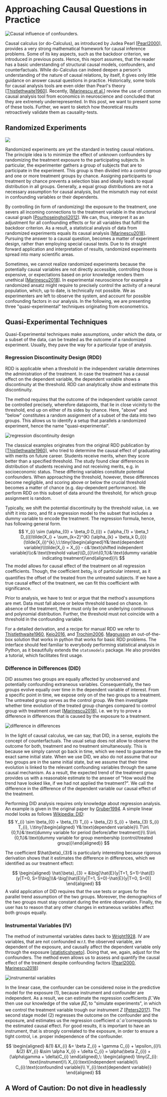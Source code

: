# Approaching Causal Questions in Practice

![Causal influence of confounders.](./images/confounder.png)

Causal calculus (or do-Calculus), as introduced by Judea Pearl [[Pearl2000](https://doi.org/10.1017/CBO9780511803161)], provides a very strong mathematical framework for causal inference problems. Some of its key aspects, such as the backdoor criterion, we introduced in previous posts. Hence, this report assumes, that the reader has a basic understanding of structural causal models, confounders, and counterfactuals. While do-Calculus can indeed deepen a person's understanding of the nature of causal relations, by itself, it gives only little guidance on answer causal questions in practice. Historically, some tools for causal analysis tools are even older than Pearl's theory [[Thistlethwaite1960](https://psycnet.apa.org/doi/10.1037/h0044319)]. Recently, [[Marinescu et al.](https://doi.org/10.1038/s41562-018-0466-5)] review the use of common causal analysis tool from economics in neuroscience and concluded that they are extremely underrepresented. In this post, we want to present some of these tools. Further, we want to sketch how theoretical results retroactively validate them as causality-tests.

## Randomized Experiments

![](./images/no_confounder.png)

Randomized experiments are yet the standard in testing causal relations. The principle idea is to minimize the effect of unknown confounders by randomizing the treatment exposure to the participating subjects. In particular, the experimenter gathers a group of subjects that are to participate in the experiment. This group is then divided into a control group and one or more treatment groups by chance. Assigning participants to treatment by chance prevents a selection bias and ideally leads to equal distribution in all groups. Generally, a equal group distributions are not a necessary assumption for causal analysis, but the mismatch may not exist in confounding variables or their dependents.

By controlling (in form of randomizing) the exposure to the treatment, one severs all incoming connections to the treatment variable in the structural causal graph [[Pourhoseingholi2012](https://www.ncbi.nlm.nih.gov/pmc/articles/PMC4017459/)]. We can, thus, interpret it as an adjustment for all confounding effects or for all variables that fulfill the backdoor criterion. As a result, a statistical analysis of data from randomized experiments equals its causal analysis [[Marinescu2018](https://doi.org/10.1038/s41562-018-0466-5)]. Pursuing the answer to a causal question, becomes a matter of experiment design, rather than employing special causal tests. Due to its straight forward application and interpretation of results, randomized experiments spread into many scientific areas. 

Sometimes, we cannot realize randomized experiments because the potentially causal variables are not directly accessible, controlling those is expensive, or expectations based on prior knowledge renders them unethical [[Marinescu2018](https://doi.org/10.1038/s41562-018-0466-5)]. In experimental neuroscience for example a randomized ansatz might require to precisely control the activity of a neural population, which, up to date, is technically not possible. We as experimenters are left to observe the system, and account for possible confounding factors in our analysis. In the following, we are presenting three "quasi-experimental" techniques originating from econometrics. 



## Quasi-Experimental Techniques

Quasi-Experimental techniques make assumptions, under which the data, or a subset of the data, can be treated as the outcome of a randomized experiment. Usually, they pave the way for a particular type of analysis.

### Regression Discontinuity Design (RDD)

RDD is applicable when a threshold in the independent variable determines the administration of the treatment. In case the treatment has a causal effect on the dependent variable, the dependent variable shows a discontinuity at the threshold. RDD can analytically show and estimate this discontinuity. 

The method requires that the outcome of the independent variable cannot be controlled precisely, wherefore datapoints, that lie in close vicinity to the threshold, end up on either of its sides by chance. Here, "above" and "below" constitutes a random assignment of a subset of the data into two groups. This allows us to identify a setup that parallels a randomized experiment, hence the name "quasi-experimental". 

![regression discontinuity design](./images/rdd.png)

The classical examples originates from the original RDD publication by [[Thistlethwaite1960](https://psycnet.apa.org/doi/10.1037/h0044319)], who tried to determine the causal effect of graduating with merits on future career. Students receive merits, when they score better than a specified threshold. The study found clear differences in distribution of students receiving and not receiving merits, e.g. in socioeconomic status. These differing variables constitute potential confounders. When approaching the threshold, however, these differences become negligible, and scoring above or below the crucial threshold becomes a matter of chance (e.g. day-dependent performance). We perform RDD on this subset of data around the threshold, for which group assignment is random. 

Typically, we shift the potential discontinuity by the threshold value, i.e. we shift it into zero, and fit a regression model to the subset that includes a dummy variable to encode the treatment. The regression formula, hence, has following general form. 
$$
Y_{i} \sim (\alpha_{0} + \beta_0 D_{i}) + (\alpha_{1} + \beta_1 D_{i})\tilde{X_i} + \sum_{k=2}^{K} (\alpha_{k} + \beta_k D_{i}) (\tilde{X_i})^{k},\:\:\tiny{\begin{aligned}Y&:\text{dependent variable}\\\tilde{X_i} = X_{i} - c&:\text{shifted independent variable}\\c&:\text{treshold value}\\D_{i}\in\{0,1\}&:\text{dummy variable indicating treatment}\end{aligned}}\\
$$
The model allows for causal effect of the treatment on all regression coefficients. Though, the coefficient $beta_0$ is of particular interest, as it quantifies the offset of the treated from the untreated subjects. If we have a true causal effect of the treatment, we can fit this coefficient with significance. 

Prior to analysis, we have to test or argue that the method's assumptions are met. Data must fall above or below threshold based on chance. In absence of the treatment, there must only be one underlying continuous and polynomial distribution. Further, the threshold must not coincide with a threshold in the confounding variable. 

For a detailed derivation, and a recipe for manual RDD we refer to [Thistlethwaite1960](https://psycnet.apa.org/doi/10.1037/h0044319), [Keio2016](http://web.mit.edu/teppei/www/teaching/Keio2016/05rd.pdf), and [Trochim2006](http://socialresearchmethods.net/kb/statrd.htm). [Magnusson](https://github.com/evan-magnusson/rdd) an out-of-the-box solution that works in python that works for basic RDD problems. The interface should feel familiar to everybody performing statistical analysis in Python, as it beautifully extends the ```statsmodels``` package. He also provides a tutorial, which facilitates first usage.

### Difference in Differences (DID)

DID assumes two groups are equally affected by unobserved and potentially confounding extraneous variables. Consequentially, the two groups evolve equally over time in the dependent variable of interest.  From a specific point in time, we expose only on of the two groups to a treatment. The untreated group serves as the control group. We then investigate whether time evolution of the treated group changes compared to control group with treatment onset [[Marinescu2018](https://doi.org/10.1038/s41562-018-0466-5)], i.e. we try to prove a difference in differences that is caused by the exposure to a treatment.

![difference in differences](./images/did.png)

In the light of causal calculus, we can say, that DID, in a sense, exploits the concept of counterfactuals. The usual setup does not allow to observe the outcome for both, treatment and no treatment simultaneously. This is because we simply cannot go back in time, which we need to guarantee the exact same initial state. When we use DID, we also do not assume that our two groups are in the same initial state, but we assume that their time evolution is linked to the relevant confounding variables through the same causal mechanism. As a result, the expected trend of the treatment group provides us with a reasonable estimate to the answer of "How would the trend have looked like, if we had not applied the treatment?". We call the difference in the difference of the dependent variable our causal effect of the treatment. 

Performing DID analysis requires only knowledge about regression analysis. An example is given in the original paper by [Gruber1994](http://www.jstor.org/stable/2118071). A simple linear model looks as follows [Wikipedia: DID](https://en.wikipedia.org/wiki/Difference_in_differences#Implementation):
$$
Y_{i} \sim \beta_{0} + \beta_{1} T_{i} + \beta_{2} S_{i} + \beta_{3} S_{i} T_{i},
\:\tiny{\begin{aligned}
Y&:\text{dependent variable}\\
T\in\{0,1\}&:\text{dummy variable for period (before/after treatment)}\\
S\in\{0,1\}&:\text{dummy variable for group membership (control/treated group)}\end{aligned}}
$$


The coefficient $\hat{beta}_{3}$ is particularly interesting because rigorous derivation shows that it estimates the difference in differences, which we identified as our treatment effect:


$$
\begin{aligned}
\hat{\beta}_{3} = &\big[\hat{E}(y|T=1, S=1)-\hat{E}(y|T=0, S=1)\big]\\&-\big[\hat{E}(y|T=1, S=0)-\hat{E}(y|T=0, S=0)]
\end{aligned}
$$
A valid application of DID requires that the use tests or argues for the parallel trend assumption of the two groups. Moreover, the demographics of the two groups must stay constant during the entire observation. Finally, the user has to reason that any other changes in extraneous variables affect both groups equally.

### Instrumental Variables (IV)

The method of instrumental variables dates back to [Wright1928](https://books.google.de/books/about/The_Tariff_on_Animal_and_Vegetable_Oils.html?id=zJBBAAAAIAAJ&redir_esc=y). IV are variables, that are not confounded w.r.t. the observed variable, are dependent of the exposure, and causally affect the dependent variable only through the exposure [[statisticshowto](https://www.statisticshowto.datasciencecentral.com/instrumental-variable/)]. Doing that, we, again, adjust for the confounders. The method even allows us to assess and quantify the causal effect of the treatment despite confounding factors [[Pearl2000](https://doi.org/10.1017/CBO9780511803161), [Marinescu2018](https://doi.org/10.1038/s41562-018-0466-5)]

![instrumental variables](./images/instrument.png)

In the linear case, the confounder can be considered noise in the predictive model for the exposure (1), because instrument and confounder are independent. As a result, we can estimate the regression coefficients $\hat{\beta}$. We then use our knowledge of the value $\hat{\beta}Z_{i}$ to "simulate experiments", in which we control the treatment variable trough our instrument $Z$ [[Peters2017](https://mitpress.mit.edu/books/elements-causal-inference)]. The second stage model (2) regresses the outcome on the confounder and the exposure, and estimates us the regression coefficient $\hat{\alpha}$. $\hat{\alpha}$ corresponds to the estimated causal effect. For good results, it is important to have an instrument, that is strongly correlated to the exposure, in order to ensure a tight control, i.e. proper independence of the confounder.


$$
\begin{aligned}
&(1) &X_{i} &= \beta Z_{i} + \gamma C_{i} + \epsilon_{i}\\
&(2) &Y_{i} &\sim \alpha X_{i} + \delta C_{i} = \alpha(\beta Z_{i}) + (\alpha\gamma + \delta)C_{i}
\end{aligned},\:
\begin{aligned}
\tiny{Z_{i}: \text{instrument}\\
X_{i}:\text{independent variable}\\
C_{i}:\text{confoundind variable}\\
Y_{i}:\text{dependent variable}}
\end{aligned}
$$




## A Word of Caution: Do not dive in headlessly

<!-- Construct validity [from Pearl2000](http://causality.cs.ucla.edu/blog/index.php/category/do-calculus/) -->


